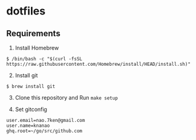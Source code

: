 # dotfiles

## Requirements
1. Install Homebrew
```
$ /bin/bash -c "$(curl -fsSL https://raw.githubusercontent.com/Homebrew/install/HEAD/install.sh)"
```

2. Install git
```
$ brew install git
```

3. Clone this repository and Run `make setup`

4. Set gitconfig
```
user.email=nao.7ken@gmail.com
user.name=knanao
ghq.root=~/go/src/github.com
```
